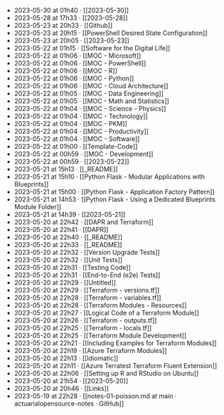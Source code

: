 - 2023-05-30 at 01h40 · [[2023-05-30]]
- 2023-05-28 at 17h33 · [[2023-05-28]]
- 2023-05-23 at 20h33 · [[Github]]
- 2023-05-23 at 20h15 · [[PowerShell Desired State Configuration]]
- 2023-05-23 at 20h05 · [[2023-05-23]]
- 2023-05-22 at 01h15 · [[Software for the Digital Life]]
- 2023-05-22 at 01h06 · [[MOC - Microsoft]]
- 2023-05-22 at 01h06 · [[MOC - PowerShell]]
- 2023-05-22 at 01h06 · [[MOC - R]]
- 2023-05-22 at 01h06 · [[MOC - Python]]
- 2023-05-22 at 01h06 · [[MOC - Cloud Architecture]]
- 2023-05-22 at 01h05 · [[MOC - Data Engineering]]
- 2023-05-22 at 01h05 · [[MOC - Math and Statistics]]
- 2023-05-22 at 01h04 · [[MOC - Science - Physics]]
- 2023-05-22 at 01h04 · [[MOC - Technology]]
- 2023-05-22 at 01h04 · [[MOC - PKM]]
- 2023-05-22 at 01h04 · [[MOC - Productivity]]
- 2023-05-22 at 01h04 · [[MOC - Software]]
- 2023-05-22 at 01h00 · [[Template-Code]]
- 2023-05-22 at 00h59 · [[MOC - Development]]
- 2023-05-22 at 00h59 · [[2023-05-22]]
- 2023-05-21 at 15h13 · [[_README]]
- 2023-05-21 at 15h10 · [[Python Flask - Modular Applications with Blueprints]]
- 2023-05-21 at 15h00 · [[Python Flask - Application Factory Pattern]]
- 2023-05-21 at 14h53 · [[Python Flask - Using a Dedicated Blueprints Module Folder]]
- 2023-05-21 at 14h39 · [[2023-05-21]]
- 2023-05-20 at 22h42 · [[DAPR and Terraform]]
- 2023-05-20 at 22h41 · [[DAPR]]
- 2023-05-20 at 22h40 · [[_README]]
- 2023-05-20 at 22h33 · [[_README]]
- 2023-05-20 at 22h32 · [[Version Upgrade Tests]]
- 2023-05-20 at 22h32 · [[Unit Tests]]
- 2023-05-20 at 22h31 · [[Testing Code]]
- 2023-05-20 at 22h31 · [[End-to-End (e2e) Tests]]
- 2023-05-20 at 22h29 · [[Untitled]]
- 2023-05-20 at 22h29 · [[Terraform - versions.tf]]
- 2023-05-20 at 22h28 · [[Terraform - variables.tf]]
- 2023-05-20 at 22h28 · [[Terraform Modules - Resources]]
- 2023-05-20 at 22h27 · [[Logical Code of a Terraform Module]]
- 2023-05-20 at 22h26 · [[Terraform - outputs.tf]]
- 2023-05-20 at 22h25 · [[Terraform - locals.tf]]
- 2023-05-20 at 22h25 · [[Terraform Module Development]]
- 2023-05-20 at 22h21 · [[Including Examples for Terraform Modules]]
- 2023-05-20 at 22h19 · [[Azure Terraform Modules]]
- 2023-05-20 at 22h13 · [[Idiomatic]]
- 2023-05-20 at 22h11 · [[Azure Terratest Terraform Fluent Extension]]
- 2023-05-20 at 22h06 · [[Setting up R and RStudio on Ubuntu]]
- 2023-05-20 at 21h54 · [[2023-05-20]]
- 2023-05-20 at 20h46 · [[Links]]
- 2023-05-19 at 22h28 · [[notes-01-poisson.md at main · actuarialopensource-notes · GitHub]]
